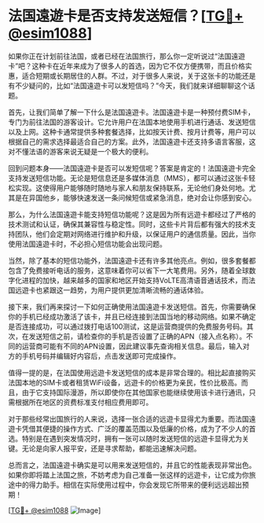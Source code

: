 # 法国遠遊卡是否支持发送短信？[[TG💪+ @esim1088](https://t.me/s/esim1088)]

如果你正在计划前往法国，或者已经在法国旅行，那么你一定听说过“法国遠遊卡”吧？这种卡在近年来成为了很多人的首选，因为它不仅方便携带，而且价格实惠，适合短期或长期居住的人群。不过，对于很多人来说，关于这张卡的功能还是有不少疑问的，比如“法国遠遊卡可以发短信吗？”今天，我们就来详细聊聊这个话题。

首先，让我们简单了解一下什么是法国遠遊卡。法国遠遊卡是一种预付费SIM卡，专门为前往法国的游客设计。它允许用户在法国本地使用手机进行通话、发送短信以及上网。这种卡通常提供多种套餐选择，比如按天计费、按月计费等，用户可以根据自己的需求选择最适合自己的方案。此外，法国遠遊卡还支持多语言客服，这对不懂法语的游客来说无疑是一个极大的便利。

回到问题本身——法国遠遊卡是否可以发短信呢？答案是肯定的！法国遠遊卡完全支持发送短信功能。无论是短信息还是多媒体消息（MMS），都可以通过这张卡轻松实现。这使得用户能够随时随地与家人和朋友保持联系，无论他们身处何地。尤其是在异国他乡，能够快速发送一条问候短信或紧急消息，绝对会让你感到安心。

那么，为什么法国遠遊卡能支持短信功能呢？这是因为所有远遊卡都经过了严格的技术测试和认证，确保其兼容性与稳定性。同时，这些卡片背后都有强大的技术支持团队，他们会定期对网络进行维护和升级，以保证用户的通信质量。因此，当你使用法国遠遊卡时，不必担心短信功能会出现问题。

当然，除了基本的短信功能外，法国遠遊卡还有许多其他亮点。例如，很多套餐都包含了免费接听电话的服务，这意味着你可以省下一大笔费用。另外，随着全球数字化进程的加快，越来越多的国家和地区开始支持VoLTE高清语音通话技术，而法国远遊卡也紧跟这一趋势，为用户提供更加清晰流畅的通话体验。

接下来，我们再来探讨一下如何正确使用法国遠遊卡发送短信。首先，你需要确保你的手机已经成功激活了该卡，并且已经连接到法国当地的移动网络。如果不确定是否连接成功，可以通过拨打电话100测试，这是运营商提供的免费服务号码。其次，在发送短信之前，请检查你的手机是否设置了正确的APN（接入点名称）。不同的运营商可能有不同的APN设置，因此建议事先查询相关信息。最后，输入对方的手机号码并编辑好内容后，点击发送即可完成操作。

值得一提的是，在法国使用远遊卡发送短信的成本是非常合理的。相比起直接购买法国本地的SIM卡或者租赁WiFi设备，远遊卡的价格更为亲民，性价比极高。而且，由于它支持国际漫游，所以即使你在其他国家也能继续使用该卡进行通讯，只需根据所在地区的资费标准支付相应费用即可。

对于那些经常出国旅行的人来说，选择一张合适的远遊卡显得尤为重要。而法国遠遊卡凭借其便捷的操作方式、广泛的覆盖范围以及低廉的价格，成为了不少人的首选。特别是在遇到突发情况时，拥有一张可以随时发送短信的远遊卡显得尤为关键。无论是向家人报平安，还是寻求帮助，都能迅速解决问题。

总而言之，法国遠遊卡确实是可以用来发送短信的，并且它的性能表现非常出色。如果你即将踏上法国之旅，不妨考虑为自己准备一张这样的远遊卡，让它成为你旅途中的得力助手。相信在实际使用过程中，你会发现它所带来的便利远远超出预期！

[[TG💪+ @esim1088](https://t.me/s/esim1088) ![Image](https://i.postimg.cc/4NQfJmqS/Snipaste-2025-05-13-00-14-12.png)]